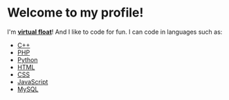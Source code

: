 # Welcome to my profile!

I'm __[virtual float](https://github.com/virtual-float)__!
And I like to code for fun. I can code in languages such as:
  - [C++](https://en.wikipedia.org/wiki/C%2B%2B)
  - [PHP](https://en.wikipedia.org/wiki/PHP)
  - [Python](https://en.wikipedia.org/wiki/Python_(programming_language))
  - [HTML](https://en.wikipedia.org/wiki/HTML)
  - [CSS](https://en.wikipedia.org/wiki/CSS)
  - [JavaScript](https://en.wikipedia.org/wiki/JavaScript)
  - [MySQL](https://en.wikipedia.org/wiki/MySQL)
  <!-- - [Rust](https://en.wikipedia.org/wiki/Rust_(programming_language)) -->
  

